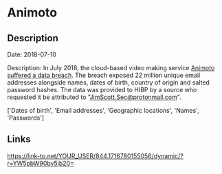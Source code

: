 # Animoto

## Description

Date: 2018-07-10

Description:
In July 2018, the cloud-based video making service <a href="https://techcrunch.com/2018/08/20/animoto-hack-exposes-personal-information-geolocation-data/" target="_blank" rel="noopener">Animoto suffered a data breach</a>. The breach exposed 22 million unique email addresses alongside names, dates of birth, country of origin and salted password hashes. The data was provided to HIBP by a source who requested it be attributed to &quot;JimScott.Sec@protonmail.com&quot;.


['Dates of birth', 'Email addresses', 'Geographic locations', 'Names', 'Passwords']

## Links

https://link-to.net/YOUR_USER/844.1716780155056/dynamic/?r=YW5pbW90by5jb20=